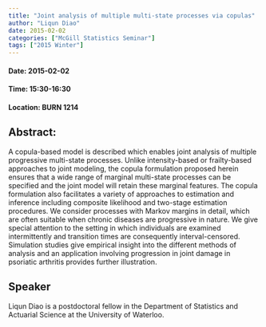 ```yaml
---
title: "Joint analysis of multiple multi-state processes via copulas"
author: "Liqun Diao"
date: 2015-02-02
categories: ["McGill Statistics Seminar"]
tags: ["2015 Winter"]
---
```


#### Date: 2015-02-02
#### Time: 15:30-16:30
#### Location: BURN 1214

## Abstract:

	
	
A copula-based model is described which enables joint analysis of multiple progressive multi-state processes. Unlike intensity-based or frailty-based approaches to joint modeling, the copula formulation proposed herein ensures that a wide range of marginal multi-state processes can be specified and the joint model will retain these marginal features. The copula formulation also facilitates a variety of approaches to estimation and inference including composite likelihood and two-stage estimation procedures. We consider processes with Markov margins in detail, which are often suitable when chronic diseases are progressive in nature. We give special attention to the setting in which individuals are examined intermittently and transition times are consequently interval-censored. Simulation studies give empirical insight into the different methods of analysis and an application involving progression in joint damage in psoriatic arthritis provides further illustration.


## Speaker

Liqun Diao is a postdoctoral fellow in the Department of Statistics and Actuarial Science at the University of Waterloo.


